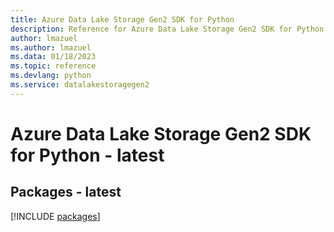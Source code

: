 ```yaml
---
title: Azure Data Lake Storage Gen2 SDK for Python
description: Reference for Azure Data Lake Storage Gen2 SDK for Python
author: lmazuel
ms.author: lmazuel
ms.data: 01/18/2023
ms.topic: reference
ms.devlang: python
ms.service: datalakestoragegen2
---
```

# Azure Data Lake Storage Gen2 SDK for Python - latest
## Packages - latest
[!INCLUDE [packages](data-lake-storage-gen2-index.md)]